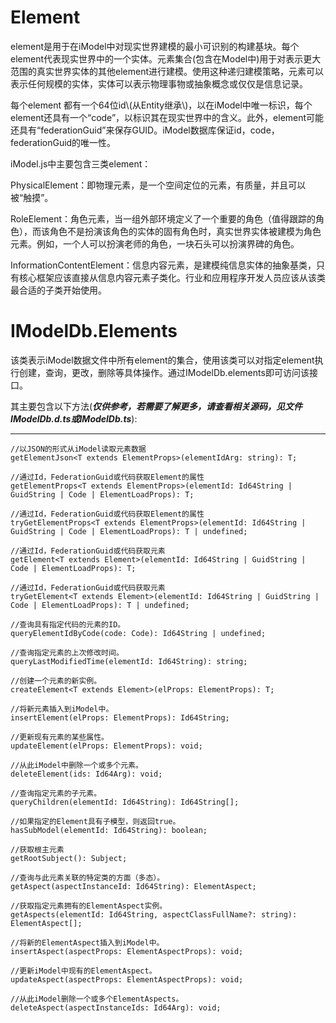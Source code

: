 # Element

element是用于在iModel中对现实世界建模的最小可识别的构建基块。每个element代表现实世界中的一个实体。元素集合\(包含在Model中\)用于对表示更大范围的真实世界实体的其他element进行建模。使用这种递归建模策略，元素可以表示任何规模的实体，实体可以表示物理事物或抽象概念或仅仅是信息记录。

每个element 都有一个64位id\\(从Entity继承\\)，以在iModel中唯一标识，每个element还具有一个“code”，以标识其在现实世界中的含义。此外，element可能还具有“federationGuid”来保存GUID。iModel数据库保证id，code，federationGuid的唯一性。

iModel.js中主要包含三类element：

PhysicalElement：即物理元素，是一个空间定位的元素，有质量，并且可以被“触摸”。

RoleElement：角色元素，当一组外部环境定义了一个重要的角色（值得跟踪的角色），而该角色不是扮演该角色的实体的固有角色时，真实世界实体被建模为角色元素。例如，一个人可以扮演老师的角色，一块石头可以扮演界碑的角色。

InformationContentElement：信息内容元素，是建模纯信息实体的抽象基类，只有核心框架应该直接从信息内容元素子类化。行业和应用程序开发人员应该从该类最合适的子类开始使用。

# IModelDb.Elements

该类表示iModel数据文件中所有element的集合，使用该类可以对指定element执行创建，查询，更改，删除等具体操作。通过IModelDb.elements即可访问该接口。

其主要包含以下方法\(_**仅供参考，若需要了解更多，请查看相关源码，见文件IModelDb.d.ts或IModelDb.ts**_\):

---

```
//以JSON的形式从iModel读取元素数据
getElementJson<T extends ElementProps>(elementIdArg: string): T;

//通过Id，FederationGuid或代码获取Element的属性
getElementProps<T extends ElementProps>(elementId: Id64String | GuidString | Code | ElementLoadProps): T;

//通过Id，FederationGuid或代码获取Element的属性
tryGetElementProps<T extends ElementProps>(elementId: Id64String | GuidString | Code | ElementLoadProps): T | undefined;

//通过Id，FederationGuid或代码获取元素
getElement<T extends Element>(elementId: Id64String | GuidString | Code | ElementLoadProps): T;

//通过Id，FederationGuid或代码获取元素
tryGetElement<T extends Element>(elementId: Id64String | GuidString | Code | ElementLoadProps): T | undefined;

//查询具有指定代码的元素的ID。
queryElementIdByCode(code: Code): Id64String | undefined;

//查询指定元素的上次修改时间。
queryLastModifiedTime(elementId: Id64String): string;

//创建一个元素的新实例。
createElement<T extends Element>(elProps: ElementProps): T;

//将新元素插入到iModel中。
insertElement(elProps: ElementProps): Id64String;

//更新现有元素的某些属性。
updateElement(elProps: ElementProps): void;

//从此iModel中删除一个或多个元素。
deleteElement(ids: Id64Arg): void;

//查询指定元素的子元素。
queryChildren(elementId: Id64String): Id64String[];

//如果指定的Element具有子模型，则返回true。
hasSubModel(elementId: Id64String): boolean;

//获取根主元素
getRootSubject(): Subject;

//查询与此元素关联的特定类的方面（多态）。
getAspect(aspectInstanceId: Id64String): ElementAspect;

//获取指定元素拥有的ElementAspect实例。
getAspects(elementId: Id64String, aspectClassFullName?: string): ElementAspect[];

//将新的ElementAspect插入到iModel中。
insertAspect(aspectProps: ElementAspectProps): void;

//更新iModel中现有的ElementAspect。
updateAspect(aspectProps: ElementAspectProps): void;

//从此iModel删除一个或多个ElementAspects。
deleteAspect(aspectInstanceIds: Id64Arg): void;
```



